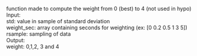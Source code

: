   function made to compute the weight from 0 (best) to 4 (not used in hypo)   
  Input:   
      std: value in sample of standard deviation   
      weight_sec: array containing seconds for weighting (ex: [0 0.2 0.5 1 3 5])   
      rsample: sampling of data   
  Output:   
      weight: 0,1,2, 3 and 4   
